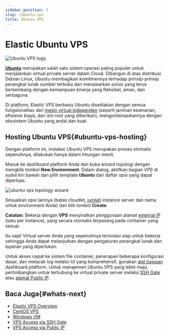 ```yaml
---
sidebar_position: 3
slug: /ubuntu-vps
title: Ubuntu VPS
---
```


# Elastic Ubuntu VPS

![Ubuntu VPS logo](#)

**[Ubuntu](https://www.ubuntu.com/)** merupakan salah satu sistem operasi paling populer untuk menjalankan virtual private server dalam Cloud. Dibangun di atas distribusi Debian Linux, Ubuntu membagikan komitmennya terhadap prinsip-prinsip perangkat lunak sumber terbuka dan menawarkan solusi yang terus berkembang dengan kemampuan kinerja yang fleksibel, aman, dan serbaguna.

Di platform, Elastic VPS berbasis Ubuntu disediakan dengan semua fungsionalitas dari [mesin virtual independen](https://docs.dewacloud.com/vps/) (seperti jaminan keamanan, efisiensi biaya, dan izin root yang diberikan), mengombinasikannya dengan ekosistem Ubuntu yang andal dan kuat.

## Hosting Ubuntu VPS{#ubuntu-vps-hosting}

Dengan platform ini, instalasi Ubuntu VPS merupakan proses otomatis sepenuhnya, dilakukan hanya dalam hitungan menit.

Masuk ke dashboard platform Anda dan buka wizard topologi dengan mengklik tombol **New Environment**. Dalam dialog, aktifkan bagian _VPS_ di sudut kiri bawah dan pilih template _**Ubuntu**_ dari daftar opsi yang dapat diperluas.

![ubuntu vps topology wizard](#)

Sesuaikan opsi lainnya (batas cloudlet, [jumlah](https://docs.dewacloud.com/horizontal-scaling/) instance server dan nama untuk environment Anda) dan klik tombol **Create**.

**Catatan:** Bekerja dengan **VPS** menyiratkan penggunaan alamat [external IP](https://docs.dewacloud.com/public-ip/) (satu per instance), yang secara otomatis terpasang pada container yang sesuai.

Itu saja! Virtual server Anda yang sepenuhnya terisolasi siap untuk bekerja sehingga Anda dapat melanjutkan dengan pengaturan perangkat lunak dan layanan yang diperlukan.

Untuk akses cepat ke sistem file container, penerapan beberapa konfigurasi dasar, dan melacak log melalui UI yang komprehensif, gunakan [alat bawaan](https://www.virtuozzo.com/application-platform-docs/vps-configuration/#inbuilt-tools) dashboard platform. Untuk manajemen Ubuntu VPS yang lebih maju, pertimbangkan untuk terhubung ke virtual private server melalui [SSH Gate](https://docs.dewacloud.com/vps-ssh-gate/) atau [alamat Public IP](https://docs.dewacloud.com/vps-public-ip/).

## Baca Juga{#whats-next}

- [Elastic VPS Overview](https://docs.dewacloud.com/vps/)
- [CentOS VPS](https://docs.dewacloud.com/vps-centos/)
- [Windows VM](https://docs.dewacloud.com/win-vm/)
- [VPS Access via SSH Gate](https://docs.dewacloud.com/vps-ssh-gate/)
- [VPS Access via Public IP](https://docs.dewacloud.com/vps-public-ip/)